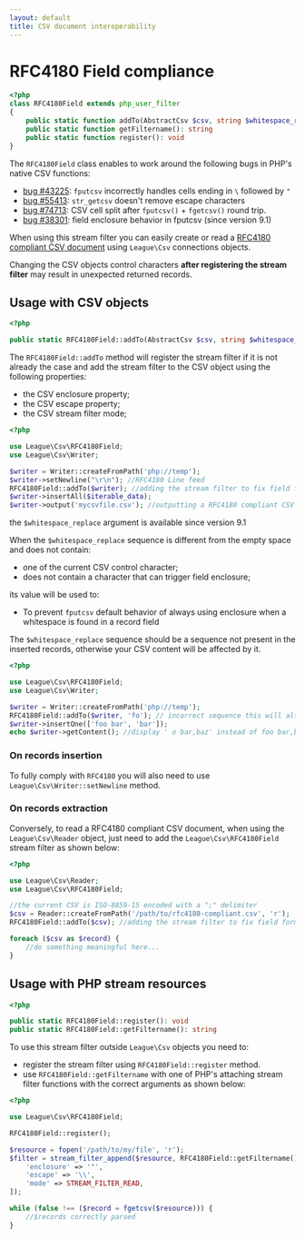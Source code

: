 ```yaml
---
layout: default
title: CSV document interoperability
---
```


# RFC4180 Field compliance

~~~php
<?php
class RFC4180Field extends php_user_filter
{
    public static function addTo(AbstractCsv $csv, string $whitespace_replace = ''): AbstractCsv
    public static function getFiltername(): string
    public static function register(): void
}
~~~

The `RFC4180Field` class enables to work around the following bugs in PHP's native CSV functions:

- [bug #43225](https://bugs.php.net/bug.php?id=43225): `fputcsv` incorrectly handles cells ending in `\` followed by `"`
- [bug #55413](https://bugs.php.net/bug.php?id=55413): `str_getcsv` doesn't remove escape characters
- [bug #74713](https://bugs.php.net/bug.php?id=74713): CSV cell split after `fputcsv()` + `fgetcsv()` round trip.
- [bug #38301](https://bugs.php.net/bug.php?id=38301): field enclosure behavior in fputcsv (since version 9.1)

When using this stream filter you can easily create or read a [RFC4180 compliant CSV document](https://tools.ietf.org/html/rfc4180#section-2) using `League\Csv` connections objects.


<p class="message-warning">Changing the CSV objects control characters <strong>after registering the stream filter</strong> may result in unexpected returned records.</p>


## Usage with CSV objects

~~~php
<?php

public static RFC4180Field::addTo(AbstractCsv $csv, string $whitespace_replace = ''): AbstractCsv
~~~

The `RFC4180Field::addTo` method will register the stream filter if it is not already the case and add the stream filter to the CSV object using the following properties:

- the CSV enclosure property;
- the CSV escape property;
- the CSV stream filter mode;

~~~php
<?php

use League\Csv\RFC4180Field;
use League\Csv\Writer;

$writer = Writer::createFromPath('php://temp');
$writer->setNewline("\r\n"); //RFC4180 Line feed
RFC4180Field::addTo($writer); //adding the stream filter to fix field formatting
$writer->insertAll($iterable_data);
$writer->output('mycsvfile.csv'); //outputting a RFC4180 compliant CSV Document
~~~

<p class="message-notice">the <code>$whitespace_replace</code> argument is available since version 9.1</p>

When the `$whitespace_replace` sequence is different from the empty space and does not contain:

- one of the current CSV control character;
- does not contain a character that can trigger field enclosure;

its value will be used to:

- To prevent `fputcsv` default behavior of always using enclosure when a whitespace is found in a record field

<p class="message-warning">The <code>$whitespace_replace</code> sequence should be a sequence not present in the inserted records, otherwise your CSV content will be affected by it.</p>


~~~php
<?php

use League\Csv\RFC4180Field;
use League\Csv\Writer;

$writer = Writer::createFromPath('php://temp');
RFC4180Field::addTo($writer, 'fo'); // incorrect sequence this will alter your CSV
$writer->insertOne(['foo bar', 'bar']);
echo $writer->getContent(); //display ' o bar,baz' instead of foo bar,baz
~~~

### On records insertion

<p class="message-info">To fully comply with <code>RFC4180</code> you will also need to use <code>League\Csv\Writer::setNewline</code> method.</p>


### On records extraction


Conversely, to read a RFC4180 compliant CSV document, when using the `League\Csv\Reader` object, just need to add the `League\Csv\RFC4180Field` stream filter as shown below:

~~~php
<?php

use League\Csv\Reader;
use League\Csv\RFC4180Field;

//the current CSV is ISO-8859-15 encoded with a ";" delimiter
$csv = Reader::createFromPath('/path/to/rfc4180-compliant.csv', 'r');
RFC4180Field::addTo($csv); //adding the stream filter to fix field formatting

foreach ($csv as $record) {
    //do something meaningful here...
}
~~~

## Usage with PHP stream resources

~~~php
<?php

public static RFC4180Field::register(): void
public static RFC4180Field::getFiltername(): string
~~~

To use this stream filter outside `League\Csv` objects you need to:

- register the stream filter using `RFC4180Field::register` method.
- use `RFC4180Field::getFiltername` with one of PHP's attaching stream filter functions with the correct arguments as shown below:

~~~php
<?php

use League\Csv\RFC4180Field;

RFC4180Field::register();

$resource = fopen('/path/to/my/file', 'r');
$filter = stream_filter_append($resource, RFC4180Field::getFiltername(), STREAM_FILTER_READ, [
    'enclosure' => '"',
    'escape' => '\\',
    'mode' => STREAM_FILTER_READ,
]);

while (false !== ($record = fgetcsv($resource))) {
    //$records correctly parsed
}
~~~
